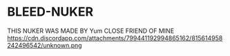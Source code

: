# BLEED-NUKER
THIS NUKER WAS MADE BY Yum CLOSE FRIEND OF MINE
https://cdn.discordapp.com/attachments/799441192994865162/815614958242496542/unknown.png
